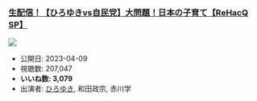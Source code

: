 ### [生配信！【ひろゆきvs自民党】大問題！日本の子育て【ReHacQ SP】](https://www.youtube.com/watch?v=LIBkTZjX_CM)
[![](https://img.youtube.com/vi/LIBkTZjX_CM/sddefault.jpg)](https://www.youtube.com/watch?v=LIBkTZjX_CM)
-   公開日: 2023-04-09
-   視聴数: 207,047
-   **いいね数: 3,079**
-   出演者: [ひろゆき](/rehacq_fan/people/ひろゆき "wikilink"), 和田政宗, 赤川学
